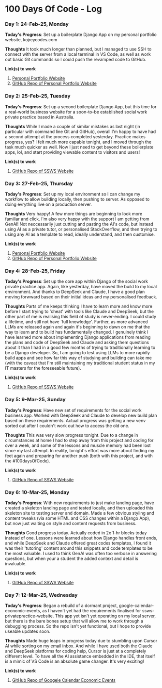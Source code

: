 # 100 Days Of Code - Log

### Day 1: 24-Feb-25, Monday

**Today's Progress**: Set up a boilerplate Django App on my personal portfolio website, kojreycodes.com

**Thoughts** It took much longer than planned, but I managed to use SSH to connect with the server from a local terminal in VS Code, as well as work out basic Git commands so I could push the revamped code to GitHub.

**Link(s) to work**
1. [Personal Portfolio Website](https://kojreycodes.com)
2. [GitHub Repo of Personal Portfolio Website](https://github.com/axel-t81/kojrey-portfolio-site)

### Day 2: 25-Feb-25, Tuesday

**Today's Progress**: Set up a second boilerplate Django App, but this time for a real-world business website for a soon-to-be established social work private practice based in Australia.

**Thoughts** While I made a couple of similar mistakes as last night (in particular with command line Git and GitHub), overall I'm happy to have had a second attempt at the process completed yesterday. Practice makes progress, yes? I felt much more capable tonight, and I moved through the task much quicker as well. Now I just need to get beyond these boilerplate apps, lol, and start providing viewable content to visitors and users!

**Link(s) to work**
1. [GitHub Repo of SSWS Website](https://github.com/axel-t81/ssws-privatepractice-website)

### Day 3: 27-Feb-25, Thursday

**Today's Progress**: Set up my local environment so I can change my workflow to allow building locally, then pushing to server. As opposed to doing evrything live on a production server. 

**Thoughts** Very happy! A few more things are beginning to look more familiar and click. I'm also very happy with the support I am getting from GenAI! Not neccessarily just cutting and pasting the AI's code, but instead using AI as a private tutor, or personalised StackOverflow, and then trying to using any AI as a template to read, ideally understand, and then customise.

**Link(s) to work**
1. [Personal Portfolio Website](https://kojreycodes.com)
2. [GitHub Repo of Personal Portfolio Website](https://github.com/axel-t81/kojrey-portfolio-site)

### Day 4: 28-Feb-25, Friday

**Today's Progress**: Set up the core app within Django of the social work private practice app. Again, like yesterday, have moved the build to my local environment. And thanks to DeepSeek and Claude, I have a good plan moving forwward based on their initial ideas and my personalised feedback. 

**Thoughts** Parts of me keeps thinking I have to learn more and know more before I start trying to 'cheat' with tools like Claude and DeepSeek, but the other part of me is realising this field of study is never-ending. I could study a lifetime, and still not have 'full knowledge'. Further, as more advanced LLMs are released again and again it's beginning to dawn on me that the way to learn and to build has fundamentally changed. I genuinely think I have learned more about implementing Django applications from reading the plans and code of DeepSeek and Claude and asking them questions about it than I had in a good few months of trying to traditionally learning to be a Django developer. So, I am going to test using LLMs to more rapidly build apps and see how far this way of studying and building can take me (with the caveat that I'm still maintaining my traditional student status in my IT masters for the foreseeable future).

**Link(s) to work**
1. [GitHub Repo of SSWS Website](https://github.com/axel-t81/ssws-privatepractice-website)

### Day 5: 9-Mar-25, Sunday

**Today's Progress**: Have new set of requirements for the social work business app. Worked with DeepSeek and Claude to develop new build plan based on these requirements. Actual progress was getting a new venv sorted out after I couldn't work out how to access the old one. 

**Thoughts** This was very slow progress tonight. Due to a change in circumstances at home I had to step away from this project and coding for over a week, and some of the lessons and muscle memory had been lost since my last attempt. In reality, tonight's effort was more about finding my feet again and preparing for another push (both with this project, and with the #100daysOfCode).

**Link(s) to work**
1. [GitHub Repo of SSWS Website](https://github.com/axel-t81/ssws-privatepractice-website)

### Day 6: 10-Mar-25, Monday

**Today's Progress**: With new requirements to just make landing page, have created a skeleton landing page and tested locally, and then uploaded this skeleton site to testing server and domain. Made a few obvious styling and content tweaks (via some HTML and CSS changes within a Django App), but now just waiting on style and content requests from business. 

**Thoughts** Good progress today. Actually coded in 2x 1-hr blocks today instead of one. Lessons were learned about how Django handles front ends, and while DeepSeek and Claude offered great codes templates, I found it was their 'tutoring' content around this snippets and code templates to be the most valuable. I used to think GenAI was often too verbose in answering questions, but when your a student the added context and detail is invaluable.

**Link(s) to work**
1. [GitHub Repo of SSWS Website](https://github.com/axel-t81/ssws-privatepractice-website)

### Day 7: 12-Mar-25, Wednesday

**Today's Progress**: Began a rebuild of a dormant project, google-calendar-economic-events, as I haven't yet had the requirements finalised for ssws-privatepractice-website. This app yet isn't yet operating on my local server, but there is the bare bones setup that will allow me to work through a debugging process. So the repo isn't yet functional, but I hope to provide useable updates soon.

**Thoughts** Made huge leaps in progress today due to stumbling upon Cursor AI while sorting on my email inbox. And while I have used both the Claude and DeepSeek platforms for coding help, Cursor is just at a completely different level. To have all the AI assistance embedded in the IDE, that itself is a mimic of VS Code is an absolute game changer. It's very exciting!

**Link(s) to work**
1. [GitHub Repo of Googele Calendar Economic Events](https://github.com/axel-t81/google-calendar-economic-events)
